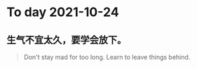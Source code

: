 
# To day 2021-10-24


## 生气不宜太久，要学会放下。
> Don't stay mad for too long. Learn to leave things behind. 

    